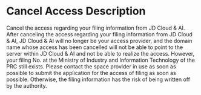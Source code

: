 # Cancel Access Description

Cancel the access regarding your filing information from JD Cloud & AI. After canceling the access regarding your filing information from JD Cloud & AI, JD Cloud & AI will no longer be your access provider, and the domain name whose access has been cancelled will not be able to point to the server within JD Cloud & AI and not be able to realize the access. However, your filing No. at the Ministry of Industry and Information Technology of the PRC still exists. Please contact the space provider in use as soon as possible to submit the application for the access of filing as soon as possible. Otherwise, the filing information has the risk of being written off by the authority.